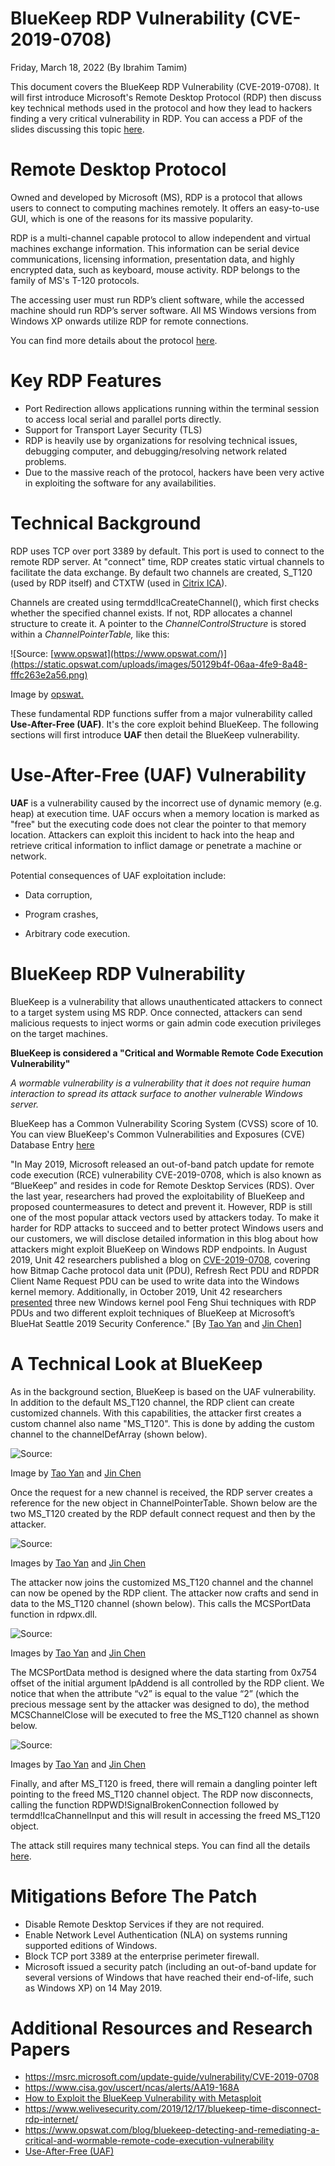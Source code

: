 # BlueKeep RDP Vulnerability (CVE-2019-0708)

Friday, March 18, 2022 (By Ibrahim Tamim)

This document covers the BlueKeep RDP Vulnerability (CVE-2019-0708).  It will first introduce Microsoft's Remote Desktop Protocol (RDP) then discuss key technical methods used in the protocol and how they lead to hackers finding a very critical vulnerability in RDP. You can access a PDF of the slides discussing this topic  [here]().

# Remote Desktop Protocol

Owned and developed by Microsoft (MS), RDP is a protocol that allows users to connect to computing machines remotely. It offers an easy-to-use GUI, which is one of the reasons for its massive popularity.

RDP is a multi-channel capable protocol to allow independent and virtual machines exchange information. This information can be serial device communications, licensing information, presentation data, and highly encrypted data, such as keyboard, mouse activity. RDP belongs to the family of MS's T-120 protocols.

The accessing user must run RDP’s client software, while the accessed machine should run RDP’s server software. All MS Windows versions from Windows XP onwards utilize RDP for remote connections.

You can find more details about the protocol [here](https://docs.microsoft.com/en-us/troubleshoot/windows-server/remote/understanding-remote-desktop-protocol).

# Key RDP Features

- Port Redirection allows applications running within the terminal session to access local serial and parallel ports directly.
- Support for Transport Layer Security (TLS)
- RDP is heavily use by organizations for resolving technical issues, debugging computer, and debugging/resolving network related problems.
- Due to the massive reach of the protocol, hackers have been very active in exploiting the software for any availabilities.

# Technical Background

RDP uses TCP over port 3389 by default. This port is used to connect to the remote RDP server. At "connect" time, RDP creates static virtual channels to facilitate the data exchange. By default two channels are created, S_T120 (used by RDP itself) and CTXTW (used in [Citrix ICA](https://www.extrahop.com/resources/protocols/citrix-ica/)).

Channels are created using termdd!IcaCreateChannel(), which first checks whether the specified channel exists. If not, RDP allocates a channel structure to create it. A pointer to the  _ChannelControlStructure_ is stored within a _ChannelPointerTable,_  like this:

![Source: [www.opswat](https://www.opswat.com/)](https://static.opswat.com/uploads/images/50129b4f-06aa-4fe9-8a48-fffc263e2a56.png)

Image by [opswat.](https://www.opswat.com/)

These fundamental RDP functions suffer from a major vulnerability called **Use-After-Free (UAF)**. It's the core exploit behind BlueKeep. The following sections will first introduce **UAF** then detail the BlueKeep vulnerability.

# Use-After-Free (UAF) Vulnerability

**UAF** is a vulnerability caused by the incorrect use of dynamic memory (e.g. heap) at execution time. UAF occurs when a memory location is marked as "free" but the executing code does not clear the pointer to that memory location. Attackers can exploit this incident to hack into the heap and retrieve critical information to inflict damage or penetrate a machine or network.

Potential consequences of UAF exploitation include:

-  Data corruption,

-  Program crashes,

-  Arbitrary code execution.

# BlueKeep RDP Vulnerability

BlueKeep is a vulnerability that allows unauthenticated attackers to connect to a target system using MS RDP. Once connected, attackers can send malicious requests to inject worms or gain admin code execution privileges on the target machines.

**BlueKeep is considered a "Critical and Wormable Remote Code Execution Vulnerability"**

*A wormable vulnerability is a vulnerability that it does not require human interaction to spread its attack surface to another vulnerable Windows server.*

BlueKeep has a Common Vulnerability Scoring System (CVSS) score of 10. You can view BlueKeep's Common Vulnerabilities and Exposures (CVE) Database Entry [here](https://www.cvedetails.com/cve-details.php?t=1&cve_id=CVE-2019-0708+)

"In May 2019, Microsoft released an out-of-band patch update for remote code execution (RCE) vulnerability CVE-2019-0708, which is also known as “BlueKeep” and resides in code for Remote Desktop Services (RDS). Over the last year, researchers had proved the exploitability of BlueKeep and proposed countermeasures to detect and prevent it. However, RDP is still one of the most popular attack vectors used by attackers today. To make it harder for RDP attacks to succeed and to better protect Windows users and our customers, we will disclose detailed information in this blog about how attackers might exploit BlueKeep on Windows RDP endpoints. In August 2019, Unit 42 researchers published a blog on [CVE-2019-0708](https://unit42.paloaltonetworks.com/exploitation-of-windows-cve-2019-0708-bluekeep-three-ways-to-write-data-into-the-kernel-with-rdp-pdu/), covering how Bitmap Cache protocol data unit (PDU), Refresh Rect PDU and RDPDR Client Name Request PDU can be used to write data into the Windows kernel memory. Additionally, in October 2019, Unit 42 researchers [presented](https://unit42.paloaltonetworks.com/unit-42-presents-new-research-at-bluehat-seattle-on-three-new-windows-rdp-vulnerability-exploit-methods/) three new Windows kernel pool Feng Shui techniques with RDP PDUs and two different exploit techniques of BlueKeep at Microsoft’s BlueHat Seattle 2019 Security Conference." [By [Tao Yan](https://unit42.paloaltonetworks.com/author/tao-yan/ "Posts by Tao Yan") and [Jin Chen](https://unit42.paloaltonetworks.com/author/jin-chen/ "Posts by Jin Chen")]

# A Technical Look at BlueKeep

As in the background section, BlueKeep is based on the UAF vulnerability. In addition to the default MS_T120 channel, the RDP client can create customized channels. With this capabilities, the attacker first creates a custom channel also name "MS_T120". This is done by adding the custom channel to the channelDefArray (shown below).

![Source: [](.)](https://unit42.paloaltonetworks.com/wp-content/uploads/2020/12/word-image.png)

Image by [Tao Yan](https://unit42.paloaltonetworks.com/author/tao-yan/ "Posts by Tao Yan") and [Jin Chen](https://unit42.paloaltonetworks.com/author/jin-chen/ "Posts by Jin Chen")

Once the request for a new channel is received, the RDP server creates a reference for the new object in ChannelPointerTable. Shown below are the two MS_T120 created by the RDP default connect request and then by the attacker.

![Source: [](.)](https://unit42.paloaltonetworks.com/wp-content/uploads/2020/12/word-image-1.png)

Images by [Tao Yan](https://unit42.paloaltonetworks.com/author/tao-yan/ "Posts by Tao Yan") and [Jin Chen](https://unit42.paloaltonetworks.com/author/jin-chen/ "Posts by Jin Chen")

The attacker now joins the customized MS_T120 channel and the channel can now be opened by the RDP client. The attacker now crafts and send in data to the MS_T120 channel (shown below). This calls the MCSPortData function in rdpwx.dll.

![Source: [](.)](https://unit42.paloaltonetworks.com/wp-content/uploads/2020/12/word-image-2.png)

Images by [Tao Yan](https://unit42.paloaltonetworks.com/author/tao-yan/ "Posts by Tao Yan") and [Jin Chen](https://unit42.paloaltonetworks.com/author/jin-chen/ "Posts by Jin Chen")

The MCSPortData method is designed where the data starting from 0x754 offset of the initial argument lpAddend is all controlled by the RDP client. We notice that when the attribute “v2” is equal to the value “2” (which the precious message sent by the attacker was designed to do), the method MCSChannelClose will be executed to free the MS_T120  channel as shown below.

![Source: [](.)](https://unit42.paloaltonetworks.com/wp-content/uploads/2020/12/word-image-3.png)

Images by [Tao Yan](https://unit42.paloaltonetworks.com/author/tao-yan/ "Posts by Tao Yan") and [Jin Chen](https://unit42.paloaltonetworks.com/author/jin-chen/ "Posts by Jin Chen")

Finally, and after MS_T120 is freed, there will remain a dangling pointer left pointing to the freed MS_T120 channel object. The RDP now disconnects, calling the function RDPWD!SignalBrokenConnection followed by termdd!IcaChannelInput and this will result in accessing the freed MS_T120 object.

The attack still requires many technical steps. You can find all the details  [here](https://unit42.paloaltonetworks.com/cve-2019-0708-bluekeep/).
# Mitigations Before The Patch
- Disable Remote Desktop Services if they are not required.
- Enable Network Level Authentication (NLA) on systems running supported editions of Windows.
- Block TCP port 3389 at the enterprise perimeter firewall.
- Microsoft issued a security patch (including an out-of-band update for several versions of Windows that have reached their end-of-life, such as Windows XP) on 14 May 2019.

# Additional Resources and Research Papers

- https://msrc.microsoft.com/update-guide/vulnerability/CVE-2019-0708
- https://www.cisa.gov/uscert/ncas/alerts/AA19-168A
- [How to Exploit the BlueKeep Vulnerability with Metasploit](https://pentest-tools.com/blog/bluekeep-exploit-metasploit)
- https://www.welivesecurity.com/2019/12/17/bluekeep-time-disconnect-rdp-internet/
- https://www.opswat.com/blog/bluekeep-detecting-and-remediating-a-critical-and-wormable-remote-code-execution-vulnerability
- [Use-After-Free (UAF)](https://encyclopedia.kaspersky.com/glossary/use-after-free/)
